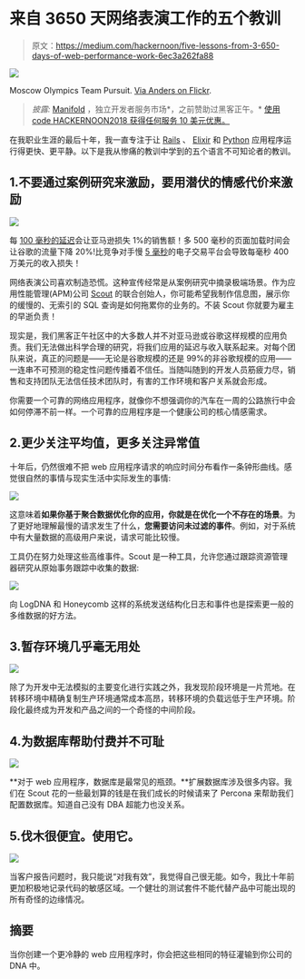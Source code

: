 # 来自 3650 天网络表演工作的五个教训

> 原文：<https://medium.com/hackernoon/five-lessons-from-3-650-days-of-web-performance-work-6ec3a262fa88>

![](img/38a9be340e8bf848f79f653f24c666ef.png)

Moscow Olympics Team Pursuit. [Via Anders on Flickr](https://www.flickr.com/photos/40365317@N06/4830395488/in/photolist-8mR3hQ-VK5gdg-VWw6gt-4Zgb7y-eiZAf9-ToaZxR-ggVW8u-obdee9-bBDCoK-YZm1P7-ejE4Mi-pQVTnu-8V3jio-qKugvv-auWcfw-kf49t5-eip2ck-4J7KaW-4GhD7g-bSTDrF-kf2tF6-gigEsc-cWw2F-kkrnXf-nypDAr-ei5MG2-8vydqG-byZwhP-6QSVZF-kf2tCv-8MPcLE-8F1Adr-cWw2g-byZvwV-6TLakr-dmTFbX-dcuE7X-cE9DYW-cC5Wf5-7EZNKg-UBN9fV-6Uwnt4-8vuiDZ-djQ1Dz-ivX65c-crj4YC-8vv83p-cWw1e-8ML4MZ-8vuowe).

> *披露:* [Manifold](https://hackernoon.com/r/?url=https%3A%2F%2Fgoo.gl%2FcF8TcH) ，独立开发者服务市场*，之前赞助过黑客正午。* [使用 code HACKERNOON2018 获得任何服务 10 美元优惠。](https://hackernoon.com/r/?url=https%3A%2F%2Fgoo.gl%2FcF8TcH)

在我职业生涯的最后十年，我一直专注于让 [Rails](https://scoutapp.com/ruby-monitoring) 、 [Elixir](https://scoutapp.com/elixir-monitoring) 和 [Python](https://scoutapp.com/elixir-monitoring) 应用程序运行得更快、更平静。以下是我从惨痛的教训中学到的五个语言不可知论者的教训。

## 1.不要通过案例研究来激励，要用潜伏的情感代价来激励

![](img/c184c065b3b6db02da85768d979642f2.png)

每 [100 毫秒的延迟](https://www.digitalrealty.com/blog/the-cost-of-latency/)会让亚马逊损失 1%的销售额！多 500 毫秒的页面加载时间会让谷歌的流量下降 20%!比竞争对手慢 [5 毫秒](https://www.slideshare.net/EquinixUK/the-centre-of-performance-infographic)的电子交易平台会导致每毫秒 400 万美元的收入损失！

网络表演公司喜欢制造恐慌。这种宣传经常是从案例研究中摘录极端场景。作为应用性能管理(APM)公司 [Scout](https://scoutapp.com) 的联合创始人，你可能希望我制作信息图，展示你的缓慢的、无索引的 SQL 查询是如何拖累你的业务的。不装 Scout 你就要为雇主的早逝负责！

现实是，我们黑客正午社区中的大多数人并不对亚马逊或谷歌这样规模的应用负责。我们无法做出科学合理的研究，将我们应用的延迟与收入联系起来。对每个团队来说，真正的问题是——无论是谷歌规模的还是 99%的非谷歌规模的应用——一连串不可预测的稳定性问题传播着不信任。当随叫随到的开发人员筋疲力尽，销售和支持团队无法信任技术团队时，有害的工作环境和客户关系就会形成。

你需要一个可靠的网络应用程序，就像你不想强调你的汽车在一周的公路旅行中会如何停滞不前一样。一个可靠的应用程序是一个健康公司的核心情感需求。

## 2.更少关注平均值，更多关注异常值

十年后，仍然很难不把 web 应用程序请求的响应时间分布看作一条钟形曲线。感觉很自然的事情与现实生活中实际发生的事情:

![](img/58c84ba1aef43b5119e5000bd259d503.png)

这意味着**如果你基于聚合数据优化你的应用，你就是在优化一个不存在的场景**。为了更好地理解最慢的请求发生了什么，**您需要访问未过滤的事件**。例如，对于系统中有大量数据的高级用户来说，请求可能比较慢。

工具仍在努力处理这些高维事件。Scout 是一种工具，允许您通过跟踪资源管理器研究从原始事务跟踪中收集的数据:

![](img/b3997b2a9171af4dcecf8e56268b23a0.png)

向 LogDNA 和 Honeycomb 这样的系统发送结构化日志和事件也是探索更一般的多维数据的好方法。

## 3.暂存环境几乎毫无用处

![](img/b0ebc49b594f8da63c0018586da68026.png)

除了为开发中无法模拟的主要变化进行实践之外，我发现阶段环境是一片荒地。在转移环境中精确复制生产环境通常成本高昂，转移环境的负载远低于生产环境。阶段化最终成为开发和产品之间的一个奇怪的中间阶段。

## 4.为数据库帮助付费并不可耻

![](img/aa9bcc567d96835eace01ecad816ba10.png)

**对于 web 应用程序，数据库是最常见的瓶颈。**扩展数据库涉及很多内容。我们在 Scout 花的一些最划算的钱是在我们成长的时候请来了 Percona 来帮助我们配置数据库。知道自己没有 DBA 超能力也没关系。

## 5.伐木很便宜。使用它。

![](img/5fa19360e00aab3cf04da54abc56a2af.png)

当客户报告问题时，我只能说“对我有效”，我觉得自己很无能。如今，我比十年前更加积极地记录代码的敏感区域。一个健壮的测试套件不能代替产品中可能出现的所有奇怪的边缘情况。

## 摘要

当你创建一个更冷静的 web 应用程序时，你会把这些相同的特征灌输到你公司的 DNA 中。